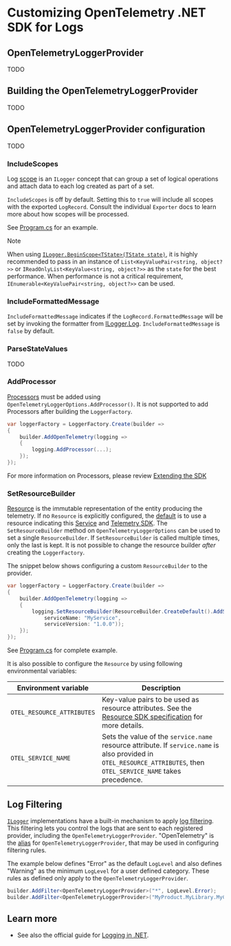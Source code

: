 # Customizing OpenTelemetry .NET SDK for Logs

## OpenTelemetryLoggerProvider

TODO

## Building the OpenTelemetryLoggerProvider

TODO

## OpenTelemetryLoggerProvider configuration

TODO

### IncludeScopes

Log
[scope](https://docs.microsoft.com/dotnet/core/extensions/logging#log-scopes) is
an `ILogger` concept that can group a set of logical operations and attach data
to each log created as part of a set.

`IncludeScopes` is off by default. Setting this to `true` will include all
scopes with the exported `LogRecord`. Consult the individual `Exporter`
docs to learn more about how scopes will be processed.

See [Program.cs](Program.cs) for an example.

> [!NOTE]
> When using [`ILogger.BeginScope<TState>(TState
state)`](https://learn.microsoft.com/dotnet/api/microsoft.extensions.logging.ilogger.beginscope),
it is highly recommended to pass in an instance of `List<KeyValuePair<string,
object?>>` or `IReadOnlyList<KeyValue<string, object?>>` as the `state` for the
best performance. When performance is not a critical requirement,
`IEnumerable<KeyValuePair<string, object?>>` can be used.

### IncludeFormattedMessage

`IncludeFormattedMessage` indicates if the `LogRecord.FormattedMessage` will be
set by invoking the formatter from [ILogger.Log](https://docs.microsoft.com/dotnet/api/microsoft.extensions.logging.ilogger.log).
`IncludeFormattedMessage` is `false` by default.

### ParseStateValues

TODO

### AddProcessor

[Processors](https://github.com/open-telemetry/opentelemetry-specification/blob/main/specification/logs/sdk.md#logrecordprocessor)
must be added using `OpenTelemetryLoggerOptions.AddProcessor()`.
It is not supported to add Processors after building the `LoggerFactory`.

```csharp
var loggerFactory = LoggerFactory.Create(builder =>
{
    builder.AddOpenTelemetry(logging =>
    {
        logging.AddProcessor(...);
    });
});
```

For more information on Processors, please review [Extending the SDK](../extending-the-sdk/README.md#processor)

### SetResourceBuilder

[Resource](https://github.com/open-telemetry/opentelemetry-specification/blob/main/specification/resource/sdk.md)
is the immutable representation of the entity producing the telemetry.
If no `Resource` is explicitly configured, the
[default](https://github.com/open-telemetry/semantic-conventions/blob/main/docs/resource/README.md#semantic-attributes-with-sdk-provided-default-value)
is to use a resource indicating this
[Service](https://github.com/open-telemetry/semantic-conventions/blob/main/docs/resource/README.md#service)
and [Telemetry
SDK](https://github.com/open-telemetry/semantic-conventions/blob/main/docs/resource/README.md#telemetry-sdk).
The `SetResourceBuilder` method on `OpenTelemetryLoggerOptions` can be used to
set a single `ResourceBuilder`. If `SetResourceBuilder` is called multiple
times, only the last is kept. It is not possible to change the resource builder
*after* creating the `LoggerFactory`.

The snippet below shows configuring a custom `ResourceBuilder` to the provider.

```csharp
var loggerFactory = LoggerFactory.Create(builder =>
{
    builder.AddOpenTelemetry(logging =>
    {
        logging.SetResourceBuilder(ResourceBuilder.CreateDefault().AddService(
            serviceName: "MyService",
            serviceVersion: "1.0.0"));
    });
});
```

See [Program.cs](Program.cs) for complete example.

It is also possible to configure the `Resource` by using following
environmental variables:

| Environment variable       | Description                                        |
| -------------------------- | -------------------------------------------------- |
| `OTEL_RESOURCE_ATTRIBUTES` | Key-value pairs to be used as resource attributes. See the [Resource SDK specification](https://github.com/open-telemetry/opentelemetry-specification/blob/v1.5.0/specification/resource/sdk.md#specifying-resource-information-via-an-environment-variable) for more details. |
| `OTEL_SERVICE_NAME`        | Sets the value of the `service.name` resource attribute. If `service.name` is also provided in `OTEL_RESOURCE_ATTRIBUTES`, then `OTEL_SERVICE_NAME` takes precedence. |

## Log Filtering

[`ILogger`](https://docs.microsoft.com/dotnet/core/extensions/logging)
implementations have a built-in mechanism to apply [log
filtering](https://docs.microsoft.com/dotnet/core/extensions/logging?tabs=command-line#how-filtering-rules-are-applied).
This filtering lets you control the logs that are sent to each registered
provider, including the `OpenTelemetryLoggerProvider`. "OpenTelemetry" is the
[alias](https://docs.microsoft.com/dotnet/api/microsoft.extensions.logging.provideraliasattribute)
for `OpenTelemetryLoggerProvider`, that may be used in configuring filtering
rules.

The example below defines "Error" as the default `LogLevel`
and also defines "Warning" as the minimum `LogLevel` for a user defined category.
These rules as defined only apply to the `OpenTelemetryLoggerProvider`.

```csharp
builder.AddFilter<OpenTelemetryLoggerProvider>("*", LogLevel.Error);
builder.AddFilter<OpenTelemetryLoggerProvider>("MyProduct.MyLibrary.MyClass", LogLevel.Warning);
```

## Learn more

* See also the official guide for
  [Logging in .NET](https://docs.microsoft.com/dotnet/core/extensions/logging).
